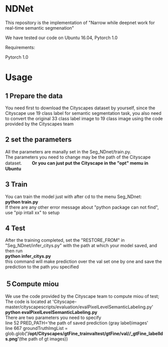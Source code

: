 # NDNet
This repository is the implementation of "Narrow while deepnet work for real-time semantic segmenation"

We have tested our code on Ubuntu 16.04, Pytorch 1.0


Requirements:

Pytorch 1.0

# Usage

## 1 Prepare the data  
You need first to download the Cityscapes dataset by yourself, since the Cityscape use 19 class label for semantic segmentation task, you also need to convert the original 33 class label image to 19 class image using the code provided by the Cityscapes team

## 2 set the parameters  
All the parameters are manally set in the Seg_NDnet/train.py.  
The parameters you need to change may be the path of the Cityscape dataset.　　
**Or you can just put the Cityscape in the "opt" memu in Ubuntu**  

## 3 Train  
You can train the model just with after cd to the menu Seg_NDnet:   
**python train.py**   
If there are any other error message about "python package can not find", use "pip intall xx" to setup   

## 4 Test  
After the training completed, set the "RESTORE_FROM" in "Seg_NDnet/infer_citys.py" with the path at which your model saved, and then run     
**python infer_citys.py**  
this command will make prediction over the val set one by one and save the prediction to the path you specified

## ５Compute miou  
We use the code provided by the Cityscape team to compute miou of test;  
The code is located at 'Cityscape-master/cityscapescripts/evaluation/evalPixelLevelSemanticLabeling.py'   
**python evalPixelLevelSemanticLabeling.py**  
There are two parameters you need to specify    
line 52 PRED_PATH='the path of saved prediction (gray label)images'  
line 667  groundTruthImgList = glob.glob(**'/opt/Cityscapes/gtFine_trainvaltest/gtFine/val/*/*_gtFine_labelIds.png'**(the path of gt images))  




